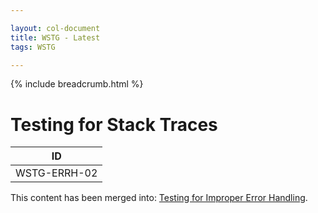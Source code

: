 ```yaml
---

layout: col-document
title: WSTG - Latest
tags: WSTG

---
```


{% include breadcrumb.html %}
# Testing for Stack Traces

|ID          |
|------------|
|WSTG-ERRH-02|

This content has been merged into: [Testing for Improper Error Handling](01-Testing_For_Improper_Error_Handling.md).
